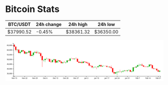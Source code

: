 # Bitcoin Stats

BTC/USDT|24h change|24h high|24h low|
|---|---|---|---|
|$37990.52|-0.45%|$38361.32|$36350.00|

<img src="./chart.svg">
